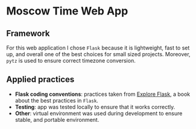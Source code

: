 # Moscow Time Web App

## Framework

For this web application I chose `Flask` because it is lightweight, fast to set up, and overall one of the best choices for small sized projects. Moreover, `pytz` is used to ensure correct timezone conversion.

## Applied practices

- **Flask coding conventions**: practices taken from [Explore Flask]("https://explore-flask.readthedocs.io/en/latest/conventions.html"), a book about the best practices in `Flask`.
- **Testing**: app was tested locally to ensure that it works correctly.
- **Other**: virtual environment was used during development to ensure stable, and portable environment.
